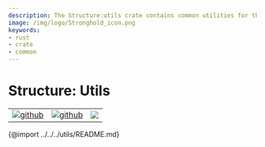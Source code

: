 ```yaml
---
description: The Structure:utils crate contains common utilities for the stronghold libraries.
image: /img/logo/Stronghold_icon.png
keywords:
- rust
- crate
- common
---
```

# Structure: Utils

| | | |
|-|-|-|
[![github](https://img.shields.io/badge/github-source-blue.svg)](https://github.com/iotaledger/stronghold.rs/tree/dev/utils) | [![github](https://img.shields.io/badge/rust-docs-green.svg)](https://docs.rs/stronghold-utils)| [![](https://img.shields.io/crates/v/stronghold-utils.svg)](https://crates.io/crates/stronghold-utils)

{@import ../../../utils/README.md}